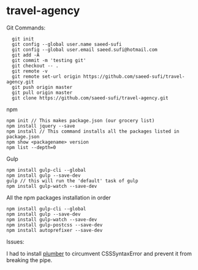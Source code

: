 # travel-agency

Git Commands:
```
  git init
  git config --global user.name saeed-sufi
  git config --global user.email saeed.sufi@hotmail.com
  git add -A
  git commit -m 'testing git'
  git checkout -- .
  git remote -v
  git remote set-url origin https://github.com/saeed-sufi/travel-agency.git
  git push origin master
  git pull origin master
  git clone https://github.com/saeed-sufi/travel-agency.git
  ```
  
  npm 
  ```
  npm init // This makes package.json (our grocery list)
  npm install jquery --save
  npm install // This command installs all the packages listed in package.json
  npm show <packagename> version
  npm list --depth=0
  ```
  
  Gulp
  ```
  npm install gulp-cli --global
  npm install gulp --save-dev
  gulp // this will run the 'default' task of gulp
  npm install gulp-watch --save-dev
  
  ```
  
  All the npm packages installation in order
  
  ```
  npm install gulp-cli --global
  npm install gulp --save-dev
  npm install gulp-watch --save-dev
  npm install gulp-postcss --save-dev
  npm install autoprefixer --save-dev
  
  ```
  Issues:
  
  I had  to install [plumber](https://www.npmjs.com/package/gulp-plumber) to circumvent CSSSyntaxError and prevent it from breaking the pipe.
